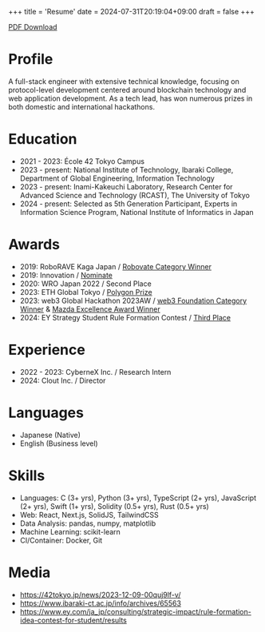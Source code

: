 +++
title = 'Resume'
date = 2024-07-31T20:19:04+09:00
draft = false
+++

[PDF Download](/maobushi's_resume.pdf)

# Profile

A full-stack engineer with extensive technical knowledge, focusing on protocol-level development centered around blockchain technology and web application development. As a tech lead, has won numerous prizes in both domestic and international hackathons.

# Education

- 2021 - 2023: École 42 Tokyo Campus
- 2023 - present: National Institute of Technology, Ibaraki College, Department of Global Engineering, Information Technology
- 2023 - present: Inami-Kakeuchi Laboratory, Research Center for Advanced Science and Technology (RCAST), The University of Tokyo
- 2024 - present: Selected as 5th Generation Participant, Experts in Information Science Program, National Institute of Informatics in Japan

# Awards

- 2019: RoboRAVE Kaga Japan / [Robovate Category Winner](https://www.roborave-kaga.com/result-2019/)
- 2019: Innovation / [Nominate](https://www.inno.go.jp/result/2019/generation/nominate/)
- 2020: WRO Japan 2022 / Second Place
- 2023: ETH Global Tokyo / [Polygon Prize](https://ethglobal.com/showcase/chatgroupwallet-dvv0y)
- 2023: web3 Global Hackathon 2023AW / [web3 Foundation Category Winner](https://github.com/maobushi/CarbonMobilityLedger) & [Mazda Excellence Award Winner](https://github.com/wasabijiro/enn-drive)
- 2024: EY Strategy Student Rule Formation Contest / [Third Place](https://www.ey.com/ja_jp/consulting/strategic-impact/rule-formation-idea-contest-for-student/results)

# Experience

- 2022 - 2023: CyberneX Inc. / Research Intern
- 2024: Clout Inc. / Director

# Languages

- Japanese (Native)
- English (Business level)

# Skills

- Languages: C (3+ yrs), Python (3+ yrs), TypeScript (2+ yrs), JavaScript (2+ yrs), Swift (1+ yrs), Solidity (0.5+ yrs), Rust (0.5+ yrs)
- Web: React, Next.js, SolidJS, TailwindCSS
- Data Analysis: pandas, numpy, matplotlib
- Machine Learning: scikit-learn
- CI/Container: Docker, Git

# Media

- https://42tokyo.jp/news/2023-12-09-00quj9lf-v/
- https://www.ibaraki-ct.ac.jp/info/archives/65563
- https://www.ey.com/ja_jp/consulting/strategic-impact/rule-formation-idea-contest-for-student/results